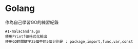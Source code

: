 # Golang
作為自己學習GO的練習紀錄
```
#1-malacandra.go 
使用Printf做格式化輸出
使用GO的關鍵字25個中的5個分別是 : package,import,func,var,const
```
